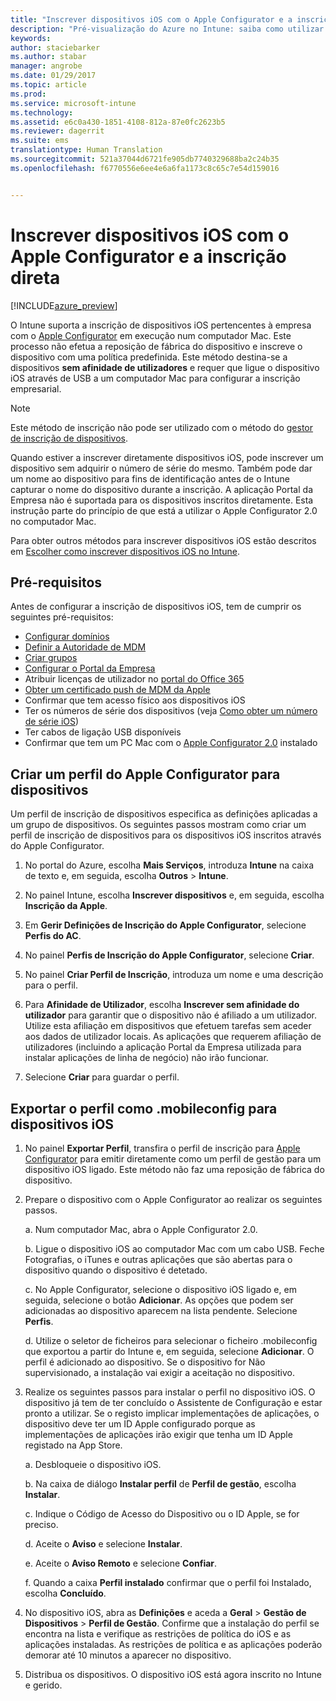 ```yaml
---
title: "Inscrever dispositivos iOS com o Apple Configurator e a inscrição direta | Pré-visualização do Azure no Intune | Documentos da Microsoft"
description: "Pré-visualização do Azure no Intune: saiba como utilizar o Apple Configurator para inscrever dispositivos iOS pertencentes à empresa com a inscrição direta."
keywords: 
author: staciebarker
ms.author: stabar
manager: angrobe
ms.date: 01/29/2017
ms.topic: article
ms.prod: 
ms.service: microsoft-intune
ms.technology: 
ms.assetid: e6c0a430-1851-4108-812a-87e0fc2623b5
ms.reviewer: dagerrit
ms.suite: ems
translationtype: Human Translation
ms.sourcegitcommit: 521a37044d6721fe905db7740329688ba2c24b35
ms.openlocfilehash: f6770556e6ee4e6a6fa1173c8c65c7e54d159016


---
```


# <a name="enroll-ios-devices-with-apple-configurator-and-direct-enrollment"></a>Inscrever dispositivos iOS com o Apple Configurator e a inscrição direta 

[!INCLUDE[azure_preview](../includes/azure_preview.md)]

O Intune suporta a inscrição de dispositivos iOS pertencentes à empresa com o [Apple Configurator](https://itunes.apple.com/us/app/apple-configurator-2/id1037126344?mt=12) em execução num computador Mac. Este processo não efetua a reposição de fábrica do dispositivo e inscreve o dispositivo com uma política predefinida. Este método destina-se a dispositivos **sem afinidade de utilizadores** e requer que ligue o dispositivo iOS através de USB a um computador Mac para configurar a inscrição empresarial.

>[!NOTE]
>Este método de inscrição não pode ser utilizado com o método do [gestor de inscrição de dispositivos](enroll-devices-using-device-enrollment-manager.md).

Quando estiver a inscrever diretamente dispositivos iOS, pode inscrever um dispositivo sem adquirir o número de série do mesmo. Também pode dar um nome ao dispositivo para fins de identificação antes de o Intune capturar o nome do dispositivo durante a inscrição. A aplicação Portal da Empresa não é suportada para os dispositivos inscritos diretamente. Esta instrução parte do princípio de que está a utilizar o Apple Configurator 2.0 no computador Mac.

Para obter outros métodos para inscrever dispositivos iOS estão descritos em [Escolher como inscrever dispositivos iOS no Intune](choose-ios-enrollment-method.md).


## <a name="prerequisites"></a>Pré-requisitos

Antes de configurar a inscrição de dispositivos iOS, tem de cumprir os seguintes pré-requisitos:

- [Configurar domínios](https://docs.microsoft.com/intune/get-started/start-with-a-paid-subscription-to-microsoft-intune-step-2)
- [Definir a Autoridade de MDM](set-mdm-authority.md)
- [Criar grupos](https://docs.microsoft.com/intune/get-started/start-with-a-paid-subscription-to-microsoft-intune-step-5)
- [Configurar o Portal da Empresa](/intune-azure/manage-apps/company-portal-app.md)
- Atribuir licenças de utilizador no [portal do Office 365](http://go.microsoft.com/fwlink/p/?LinkId=698854)
- [Obter um certificado push de MDM da Apple](get-an-apple-mdm-push-certificate.md)
- Confirmar que tem acesso físico aos dispositivos iOS
- Ter os números de série dos dispositivos (veja [Como obter um número de série iOS](https://support.apple.com//HT204308))
- Ter cabos de ligação USB disponíveis
- Confirmar que tem um PC Mac com o [Apple Configurator 2.0](https://itunes.apple.com/us/app/apple-configurator-2/id1037126344?mt=12) instalado

## <a name="create-an-apple-configurator-profile-for-devices"></a>Criar um perfil do Apple Configurator para dispositivos

Um perfil de inscrição de dispositivos especifica as definições aplicadas a um grupo de dispositivos. Os seguintes passos mostram como criar um perfil de inscrição de dispositivos para os dispositivos iOS inscritos através do Apple Configurator.

1. No portal do Azure, escolha **Mais Serviços**, introduza **Intune** na caixa de texto e, em seguida, escolha **Outros** > **Intune**.

2. No painel Intune, escolha **Inscrever dispositivos** e, em seguida, escolha **Inscrição da Apple**.

3. Em **Gerir Definições de Inscrição do Apple Configurator**, selecione **Perfis do AC**.

4. No painel **Perfis de Inscrição do Apple Configurator**, selecione **Criar**.

5. No painel **Criar Perfil de Inscrição**, introduza um nome e uma descrição para o perfil.

6. Para **Afinidade de Utilizador**, escolha **Inscrever sem afinidade do utilizador** para garantir que o dispositivo não é afiliado a um utilizador. Utilize esta afiliação em dispositivos que efetuem tarefas sem aceder aos dados de utilizador locais. As aplicações que requerem afiliação de utilizadores (incluindo a aplicação Portal da Empresa utilizada para instalar aplicações de linha de negócio) não irão funcionar.

7. Selecione **Criar** para guardar o perfil.

## <a name="export-the-profile-as-mobileconfig-to-ios-devices"></a>Exportar o perfil como .mobileconfig para dispositivos iOS

1. No painel **Exportar Perfil**, transfira o perfil de inscrição para [Apple Configurator](https://itunes.apple.com/us/app/apple-configurator-2/id1037126344?mt=12) para emitir diretamente como um perfil de gestão para um dispositivo iOS ligado. Este método não faz uma reposição de fábrica do dispositivo.

2. Prepare o dispositivo com o Apple Configurator ao realizar os seguintes passos.

   a. Num computador Mac, abra o Apple Configurator 2.0.

   b. Ligue o dispositivo iOS ao computador Mac com um cabo USB. Feche Fotografias, o iTunes e outras aplicações que são abertas para o dispositivo quando o dispositivo é detetado.

   c. No Apple Configurator, selecione o dispositivo iOS ligado e, em seguida, selecione o botão **Adicionar**. As opções que podem ser adicionadas ao dispositivo aparecem na lista pendente. Selecione **Perfis**.

   d. Utilize o seletor de ficheiros para selecionar o ficheiro .mobileconfig que exportou a partir do Intune e, em seguida, selecione **Adicionar**. O perfil é adicionado ao dispositivo. Se o dispositivo for Não supervisionado, a instalação vai exigir a aceitação no dispositivo.

3. Realize os seguintes passos para instalar o perfil no dispositivo iOS. O dispositivo já tem de ter concluído o Assistente de Configuração e estar pronto a utilizar. Se o registo implicar implementações de aplicações, o dispositivo deve ter um ID Apple configurado porque as implementações de aplicações irão exigir que tenha um ID Apple registado na App Store.

   a. Desbloqueie o dispositivo iOS.

   b. Na caixa de diálogo **Instalar perfil** de **Perfil de gestão**, escolha **Instalar**.

   c. Indique o Código de Acesso do Dispositivo ou o ID Apple, se for preciso.

   d. Aceite o **Aviso** e selecione **Instalar**.

   e. Aceite o **Aviso Remoto** e selecione **Confiar**.

   f. Quando a caixa **Perfil instalado** confirmar que o perfil foi Instalado, escolha **Concluído**.

4. No dispositivo iOS, abra as **Definições** e aceda a **Geral** > **Gestão de Dispositivos** > **Perfil de Gestão**. Confirme que a instalação do perfil se encontra na lista e verifique as restrições de política do iOS e as aplicações instaladas. As restrições de política e as aplicações poderão demorar até 10 minutos a aparecer no dispositivo.

5. Distribua os dispositivos. O dispositivo iOS está agora inscrito no Intune e gerido.



<!--HONumber=Feb17_HO1-->


